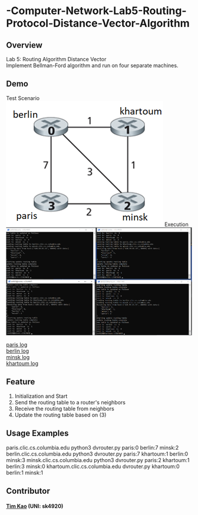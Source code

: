 # -Computer-Network-Lab5-Routing-Protocol-Distance-Vector-Algorithm

## Overview ##
Lab 5: Routing Algorithm Distance Vector \
Implement Bellman-Ford algorithm and run on four separate machines.

## Demo ##
Test Scenario
![image](https://github.com/tim-kao/-Computer-Network-Lab5-Routing-Protocol-Distance-Vector-Algorithm/blob/main/demo/test_scenario.png)
Execution
![image](https://github.com/tim-kao/-Computer-Network-Lab5-Routing-Protocol-Distance-Vector-Algorithm/blob/main/demo/execution.png)

[paris log](https://github.com/tim-kao/-Computer-Network-Lab5-Routing-Protocol-Distance-Vector-Algorithm/blob/main/log/paris.log) \
[berlin log](https://github.com/tim-kao/-Computer-Network-Lab5-Routing-Protocol-Distance-Vector-Algorithm/blob/main/log/berlin.log) \
[minsk log](https://github.com/tim-kao/-Computer-Network-Lab5-Routing-Protocol-Distance-Vector-Algorithm/blob/main/log/minsk.log) \
[khartoum log](https://github.com/tim-kao/-Computer-Network-Lab5-Routing-Protocol-Distance-Vector-Algorithm/blob/main/log/khartoum.log)

## Feature ##
1. Initialization and Start
2. Send the routing table to a router's neighbors
3. Receive the routing table from neighbors
4. Update the routing table based on (3)
##  Usage Examples ##
paris.clic.cs.columbia.edu		python3 dvrouter.py paris:0 berlin:7 minsk:2
berlin.clic.cs.columbia.edu		python3 dvrouter.py paris:7 khartoum:1 berlin:0 minsk:3
minsk.clic.cs.columbia.edu		python3 dvrouter.py paris:2 khartoum:1 berlin:3 minsk:0
khartoum.clic.cs.columbia.edu 	dvrouter.py khartoum:0 berlin:1 minsk:1
   
## Contributor ##
#### [Tim Kao](https://github.com/tim-kao) (UNI: sk4920)
